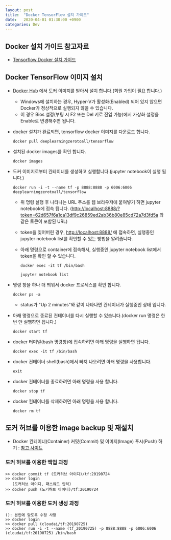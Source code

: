 ```yaml
---
layout: post
title:  "Docker TensorFlow 설치 가이드"
date:   2020-04-01 01:30:00 +0900
categories: Dev
---
```


## Docker 설치 가이드 참고자료

- [Tensorflow Docker 설치 가이드](https://github.com/deeplearningzerotoall/TensorFlow/blob/master/docker_user_guide.md)

## Docker TensorFlow 이미지 설치

- [Docker Hub](http://hub.docker.com) 에서 도커 이미지를 받아서 설치 합니다.(회원 가입이 필요 합니다.)

  - Windows에 설치하는 경우, Hyper-V가 활성화(Enabled) 되어 있지 않으면 Docker가 정상적으로 실행되지 않을 수 있습니다.
  - 이 경우 Bios 설정(부팅 시 F2 또는 Del 키로 진입 가능)에서 가상화 설정을 Enable로 변경해주면 됩니다.

- docker 설치가 완료되면, tensorflow docker 이미지를 다운로드 합니다.

    `docker pull deeplearningzerotoall/tensorflow`

- 설치된 docker images를 확인 합니다.

    `docker images`

- 도커 이미지로부터 컨테이너를 생성하고 실행합니다.(jupyter notebook이 실행 됩니다.)

    `docker run -i -t --name tf -p 8888:8888 -p 6006:6006 deeplearningzerotoall/tensorflow`

  - 위 명령 실행 후 나타나는 URL 주소를 웹 브라우저에 붙여넣기 하면 jupyter notebook에 접속 됩니다.
      (<http://localhost:8888/?token=62d657f6a1ca13df9c26859ed2ab36b80e85cd72a7d3fd5a> 와 같은 토큰이 포함된 URL)
  - token을 잊어버린 경우, <http://localhost:8888/> 에 접속하면, 실행중인 jupyter notebook list를 확인할 수 있는 방법을 알려줍니다.
  - 아래 명령으로 container에 접속해서, 실행중인 jupyter notebook list에서 token을 확인 할 수 있습니다.

      `docker exec -it tf /bin/bash`

      `jupyter notebook list`

- 명령 창을 하나 더 띄워서 docker 프로세스를 확인 합니다.

    `docker ps -a`

  - status가 "Up 2 minutes"와 같이 나타나면 컨테이너가 실행중인 상태 입니다.

- 아래 명령으로 종료된 컨테이너를 다시 실행할 수 있습니다.(docker run 명령은 한번 만 실행하면 됩니다.)

    `docker start tf`

- docker 터미널(bash 명령창)에 접속하려면 아래 명령을 실행하면 됩니다.

    `docker exec -it tf /bin/bash`

- docker 컨테이너 shell(bash)에서 빠져 나오려면 아래 명령을 사용합니다.

    `exit`

- docker 컨테이너를 종료하려면 아래 명령을 사용 합니다.

    `docker stop tf`

- docker 컨테이너를 삭제하려면 아래 명령을 사용 합니다.

    `docker rm tf`

## 도커 허브를 이용한 image backup 및 재설치

- Docker 컨테이너(Container) 커밋(Commit) 및 이미지(Image) 푸시(Push) 하기 : [참고 사이트](https://nicewoong.github.io/development/2018/03/06/docker-commit-container/)

### 도커 허브를 이용한 백업 과정

    >> docker commit tf (도커허브 아이디)/tf:20190724
    >> docker login
       (도커허브 아이디, 패스워드 입력)
    >> docker push (도커허브 아이디)/tf:20190724

### 도커 허브를 이용한 도커 생성 과정

    (): 본인에 맞도록 수정 사항 
    >> docker login
    >> docker pull (cloudai/tf:20190725)
    >> docker run -i -t --name (tf_20190725) -p 8888:8888 -p 6006:6006 (cloudai/tf:20190725) /bin/bash
